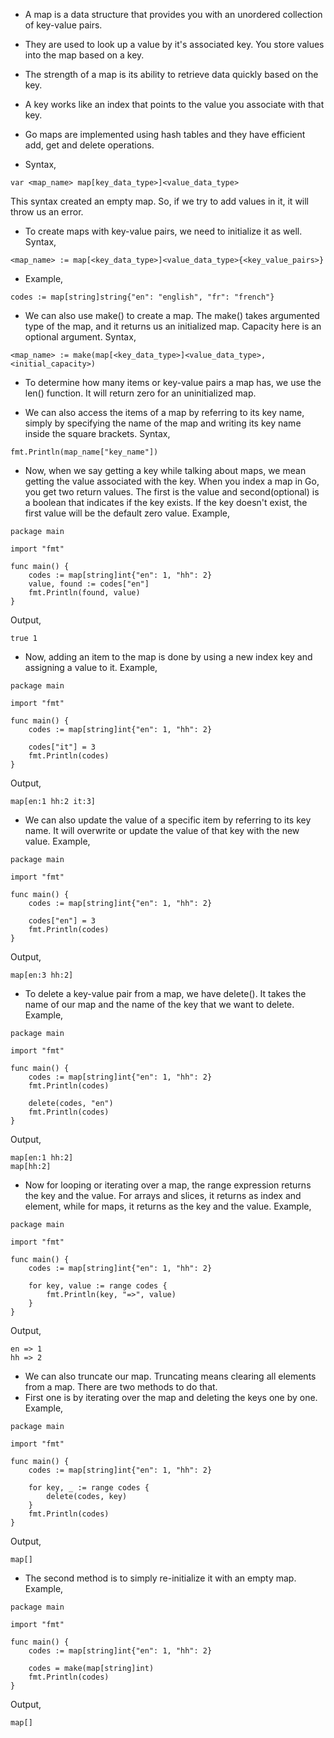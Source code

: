 * A map is a data structure that provides you with an unordered collection of key-value pairs. 

* They are used to look up a value by it's associated key. You store values into the map based on a key. 

* The strength of a map is its ability to retrieve data quickly based on the key. 

* A key works like an index that points to the value you associate with that key. 

* Go maps are implemented using hash tables and they have efficient add, get and delete operations. 

* Syntax, 

```
var <map_name> map[key_data_type>]<value_data_type>
```
This syntax created an empty map. So, if we try to add values in it, it will throw us an error. 

* To create maps with key-value pairs, we need to initialize it as well. Syntax,

```
<map_name> := map[<key_data_type>]<value_data_type>{<key_value_pairs>}
```

* Example,

```
codes := map[string]string{"en": "english", "fr": "french"}
```

* We can also use make() to create a map. The make() takes argumented type of the map, and it returns us an initialized map. Capacity here is an optional argument. Syntax,

```
<map_name> := make(map[<key_data_type>]<value_data_type>,<initial_capacity>) 
```

* To determine how many items or key-value pairs a map has, we use the len() function. It will return zero for an uninitialized map.

* We can also access the items of a map by referring to its key name, simply by specifying the name of the map and writing its key name inside the square brackets. Syntax,

```
fmt.Println(map_name["key_name"])
```

* Now, when we say getting a key while talking about maps, we mean getting the value associated with the key. When you index a map in Go, you get two return values. The first is the value and second(optional) is a boolean that indicates if the key exists. If the key doesn't exist, the first value will be the default zero value. Example,

```
package main

import "fmt"

func main() {
	codes := map[string]int{"en": 1, "hh": 2}
	value, found := codes["en"]
	fmt.Println(found, value)
}
```
Output,
```
true 1
```

* Now, adding an item to the map is done by using a new index key and assigning a value to it. Example,

```
package main

import "fmt"

func main() {
	codes := map[string]int{"en": 1, "hh": 2}

	codes["it"] = 3
	fmt.Println(codes)
}
```
Output,
```
map[en:1 hh:2 it:3]
```

* We can also update the value of a specific item by referring to its key name. It will overwrite or update the value of that key with the new value. Example,

```
package main

import "fmt"

func main() {
	codes := map[string]int{"en": 1, "hh": 2}

	codes["en"] = 3
	fmt.Println(codes)
}
```
Output,
```
map[en:3 hh:2]
```

* To delete a key-value pair from a map, we have delete(). It takes the name of our map and the name of the key that we want to delete. Example,

```
package main

import "fmt"

func main() {
	codes := map[string]int{"en": 1, "hh": 2}
	fmt.Println(codes)

	delete(codes, "en")
	fmt.Println(codes)
}
```
Output,
```
map[en:1 hh:2]
map[hh:2]
```

* Now for looping or iterating over a map, the range expression returns the key and the value. For arrays and slices, it returns as index and element, while for maps, it returns as the key and the value. Example,

```
package main

import "fmt"

func main() {
	codes := map[string]int{"en": 1, "hh": 2}

	for key, value := range codes {
		fmt.Println(key, "=>", value)
	}
}
```
Output,
```
en => 1
hh => 2
```

* We can also truncate our map. Truncating means clearing all elements from a map. There are two methods to do that. 
* First one is by iterating over the map and deleting the keys one by one. Example,
```
package main

import "fmt"

func main() {
	codes := map[string]int{"en": 1, "hh": 2}

	for key, _ := range codes {
		delete(codes, key)
	}
	fmt.Println(codes)
}
```
Output,
```
map[]
```

* The second method is to simply re-initialize it with an empty map. Example,

```
package main

import "fmt"

func main() {
	codes := map[string]int{"en": 1, "hh": 2}

	codes = make(map[string]int)
	fmt.Println(codes)
}
```
Output,
```
map[]
```

